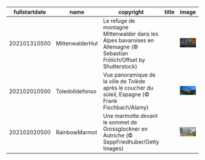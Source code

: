 |fullstartdate|name|copyright|title|image|
|--|--|--|--|--|
202101310500|MittenwalderHut|Le refuge de montagne Mittenwalder dans les Alpes bavaroises en Allemagne (© Sebastian Frölich/Offset by Shutterstock)||![](/fr-CA/2021/02/202101310500MittenwalderHut.jpg)|
202102010500|ToledoIldefonso|Vue panoramique de la ville de Tolède après le coucher du soleil, Espagne (© Frank Fischbach/Alamy)||![](/fr-CA/2021/02/202102010500ToledoIldefonso.jpg)|
202102020500|RainbowMarmot|Une marmotte devant le sommet de Grossglockner en Autriche (© SeppFriedhuber/Getty Images)||![](/fr-CA/2021/02/202102020500RainbowMarmot.jpg)|
